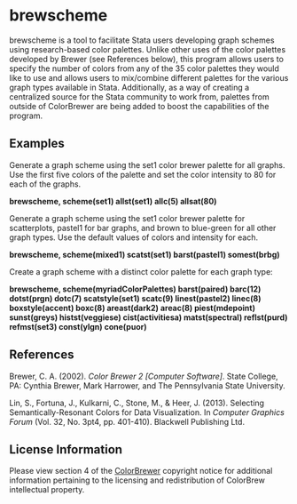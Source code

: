 # brewscheme
brewscheme is a tool to facilitate Stata users developing graph schemes using research-based color palettes.  Unlike other uses of the color palettes developed by Brewer (see References below), this program allows users to specify the number of colors from any of the 35 color palettes they would like to use and allows users to mix/combine different palettes for the various graph types available in Stata.  Additionally, as a way of creating a centralized source for the Stata community to work from, palettes from outside of ColorBrewer are being added to boost the capabilities of the program.



## Examples
Generate a graph scheme using the set1 color brewer palette for all graphs.  Use the first five colors of the palette and set the color intensity to 80 for each of the graphs.

**brewscheme, scheme(set1) allst(set1) allc(5) allsat(80)**

Generate a graph scheme using the set1 color brewer palette for scatterplots, pastel1 for bar graphs, and brown to blue-green for all other graph types.  Use the default values of colors and intensity for each.

**brewscheme, scheme(mixed1) scatst(set1) barst(pastel1) somest(brbg)**

Create a graph scheme with a distinct color palette for each graph type:

**brewscheme, scheme(myriadColorPalettes) barst(paired) barc(12) dotst(prgn) dotc(7) scatstyle(set1) scatc(9) linest(pastel2) linec(8) boxstyle(accent) boxc(8) areast(dark2) areac(8) piest(mdepoint) sunst(greys) histst(veggiese) cist(activitiesa) matst(spectral) reflst(purd) refmst(set3) const(ylgn) cone(puor)**

## References
Brewer, C. A. (2002). _Color Brewer 2 [Computer Software]_. State College, PA: Cynthia Brewer, Mark Harrower, and 
    The Pennsylvania State University.
    
Lin, S., Fortuna, J., Kulkarni, C., Stone, M., & Heer, J. (2013). Selecting Semantically-Resonant Colors for 
    Data Visualization. In _Computer Graphics Forum_ (Vol. 32, No. 3pt4, pp. 401-410).  Blackwell Publishing Ltd.

## License Information
Please view  section 4 of the [ColorBrewer](http://www.colorbrewer2.org) copyright notice for additional information pertaining to the licensing and redistribution of ColorBrew intellectual property.
